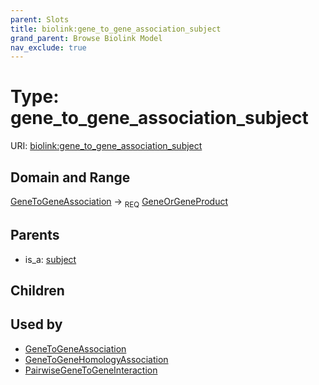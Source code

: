 ```yaml
---
parent: Slots
title: biolink:gene_to_gene_association_subject
grand_parent: Browse Biolink Model
nav_exclude: true
---
```


# Type: gene_to_gene_association_subject




URI: [biolink:gene_to_gene_association_subject](https://w3id.org/biolink/vocab/gene_to_gene_association_subject)

## Domain and Range

[GeneToGeneAssociation](GeneToGeneAssociation.md) ->  <sub>REQ</sub> [GeneOrGeneProduct](GeneOrGeneProduct.md)

## Parents

 *  is_a: [subject](subject.md)

## Children


## Used by

 * [GeneToGeneAssociation](GeneToGeneAssociation.md)
 * [GeneToGeneHomologyAssociation](GeneToGeneHomologyAssociation.md)
 * [PairwiseGeneToGeneInteraction](PairwiseGeneToGeneInteraction.md)
